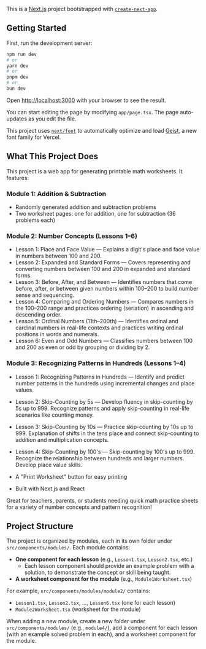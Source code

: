 This is a [Next.js](https://nextjs.org) project bootstrapped with [`create-next-app`](https://nextjs.org/docs/app/api-reference/cli/create-next-app).

## Getting Started

First, run the development server:

```bash
npm run dev
# or
yarn dev
# or
pnpm dev
# or
bun dev
```

Open [http://localhost:3000](http://localhost:3000) with your browser to see the result.

You can start editing the page by modifying `app/page.tsx`. The page auto-updates as you edit the file.

This project uses [`next/font`](https://nextjs.org/docs/app/building-your-application/optimizing/fonts) to automatically optimize and load [Geist](https://vercel.com/font), a new font family for Vercel.

## What This Project Does

This project is a web app for generating printable math worksheets. It features:

### Module 1: Addition & Subtraction
- Randomly generated addition and subtraction problems
- Two worksheet pages: one for addition, one for subtraction (36 problems each)

### Module 2: Number Concepts (Lessons 1–6)
- Lesson 1: Place and Face Value — Explains a digit's place and face value in numbers between 100 and 200.
- Lesson 2: Expanded and Standard Forms — Covers representing and converting numbers between 100 and 200 in expanded and standard forms.
- Lesson 3: Before, After, and Between — Identifies numbers that come before, after, or between given numbers within 100–200 to build number sense and sequencing.
- Lesson 4: Comparing and Ordering Numbers — Compares numbers in the 100–200 range and practices ordering (seriation) in ascending and descending order.
- Lesson 5: Ordinal Numbers (11th–200th) — Identifies ordinal and cardinal numbers in real-life contexts and practices writing ordinal positions in words and numerals.
- Lesson 6: Even and Odd Numbers — Classifies numbers between 100 and 200 as even or odd by grouping or dividing by 2.

### Module 3: Recognizing Patterns in Hundreds (Lessons 1–4)
- Lesson 1: Recognizing Patterns in Hundreds — Identify and predict number patterns in the hundreds using incremental changes and place values.
- Lesson 2: Skip-Counting by 5s — Develop fluency in skip-counting by 5s up to 999. Recognize patterns and apply skip-counting in real-life scenarios like counting money.
- Lesson 3: Skip-Counting by 10s — Practice skip-counting by 10s up to 999. Explanation of shifts in the tens place and connect skip-counting to addition and multiplication concepts.
- Lesson 4: Skip-Counting by 100's — Skip-counting by 100's up to 999. Recognize the relationship between hundreds and larger numbers. Develop place value skills.

- A "Print Worksheet" button for easy printing
- Built with Next.js and React

Great for teachers, parents, or students needing quick math practice sheets for a variety of number concepts and pattern recognition!

## Project Structure

The project is organized by modules, each in its own folder under `src/components/modules/`. Each module contains:

- **One component for each lesson** (e.g., `Lesson1.tsx`, `Lesson2.tsx`, etc.)
  - Each lesson component should provide an example problem with a solution, to demonstrate the concept or skill being taught.
- **A worksheet component for the module** (e.g., `Module1Worksheet.tsx`)

For example, `src/components/modules/module2/` contains:
  - `Lesson1.tsx`, `Lesson2.tsx`, ..., `Lesson6.tsx` (one for each lesson)
  - `Module2Worksheet.tsx` (worksheet for the module)

When adding a new module, create a new folder under `src/components/modules/` (e.g., `module4/`), add a component for each lesson (with an example solved problem in each), and a worksheet component for the module.
